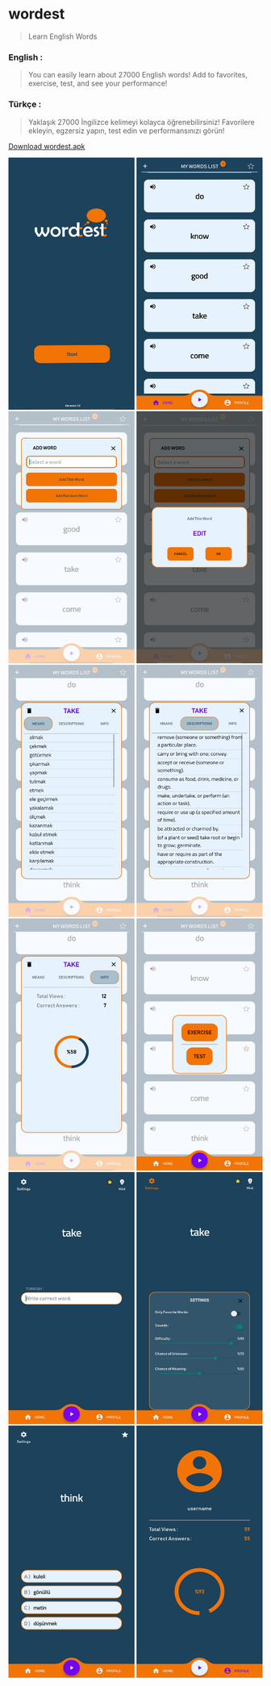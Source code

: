 # wordest
> Learn English Words

### English :

> You can easily learn about 27000 English words! Add to favorites, exercise, test, and see your performance!

### Türkçe :

> Yaklaşık 27000 İngilizce kelimeyi kolayca öğrenebilirsiniz! Favorilere ekleyin, egzersiz yapın, test edin ve performansınızı görün!

<a class="github-button" href="https://github.com/hayatigirgin/wordest/raw/main/wordest.apk" data-icon="octicon-download" 
aria-label="Download ntkme/github-buttons on GitHub">Download wordest.apk</a>

<img src="https://raw.githubusercontent.com/hayatigirgin/wordest/main/screenshots/start.jpg" width="250" height="500" /> <img src="https://raw.githubusercontent.com/hayatigirgin/wordest/main/screenshots/home.jpg" width="250" height="500" />
<img src="https://raw.githubusercontent.com/hayatigirgin/wordest/main/screenshots/add.jpg" width="250" height="500" />
<img src="https://raw.githubusercontent.com/hayatigirgin/wordest/main/screenshots/add_random_word.jpg" width="250" height="500" />
<img src="https://raw.githubusercontent.com/hayatigirgin/wordest/main/screenshots/means.jpg" width="250" height="500" />
<img src="https://raw.githubusercontent.com/hayatigirgin/wordest/main/screenshots/descriptions.jpg" width="250" height="500" />
<img src="https://raw.githubusercontent.com/hayatigirgin/wordest/main/screenshots/Info.jpg" width="250" height="500" />
<img src="https://raw.githubusercontent.com/hayatigirgin/wordest/main/screenshots/play.jpg" width="250" height="500" />
<img src="https://raw.githubusercontent.com/hayatigirgin/wordest/main/screenshots/exercises.jpg" width="250" height="500" />
<img src="https://raw.githubusercontent.com/hayatigirgin/wordest/main/screenshots/settings.jpg" width="250" height="500" />
<img src="https://raw.githubusercontent.com/hayatigirgin/wordest/main/screenshots/test.jpg" width="250" height="500" />
<img src="https://raw.githubusercontent.com/hayatigirgin/wordest/main/screenshots/profile.jpg" width="250" height="500" />
